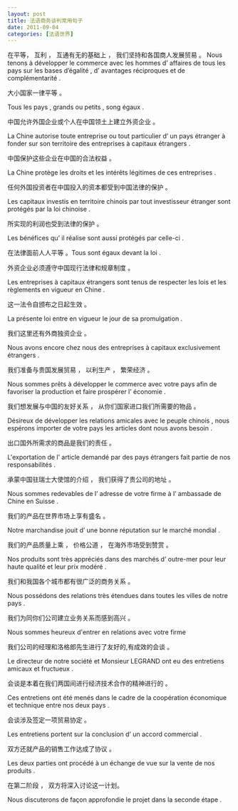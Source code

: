 ```yaml
---
layout: post
title: 法语商务谈判常用句子
date: 2011-09-04
categories: [法语世界]  
---
```


在平等， 互利 ， 互通有无的基础上 ， 我们坚持和各国商人发展贸易 。 Nous tenons à développer le commerce avec les hommes d’ affaires de tous les pays sur les bases d’égalité , d’ avantages réciproques et de complémentarité .

大小国家一律平等 。

Tous les pays , grands ou petits , song égaux .

中国允许外国企业或个人在中国领土上建立外资企业 。

La Chine autorise toute entreprise ou tout particulier d’ un pays étranger à fonder sur son territoire des entreprises à capitaux étrangers .

中国保护这些企业在中国的合法权益 。

La Chine protège les droits et les intérêts légitimes de ces entreprises .

任何外国投资者在中国投入的资本都受到中国法律的保护 。

Les capitaux investis en territoire chinois par tout investisseur étranger sont protégés par la loi chinoise .

所实现的利润也受到法律的保护 。

Les bénéfices qu’ il réalise sont aussi protégés par celle-ci .

在法律面前人人平等 。Tous sont égaux devant la loi .

外资企业必须遵守中国现行法律和规章制度 。

Les entreprises à capitaux étrangers sont tenus de respecter les lois et les règlements en vigueur en Chine .

这一法令自颁布之日起生效 。

La présente loi entre en vigueur le jour de sa promulgation .

我们这里还有外商独资企业 。

Nous avons encore chez nous des entreprises à capitaux exclusivement étrangers .

我们准备与贵国发展贸易 ， 以利生产 ， 繁荣经济 。

Nous sommes prêts à développer le commerce avec votre pays afin de favoriser la production et faire prospérer l’ économie .

我们想发展与中国的友好关系 ， 从你们国家进口我们所需要的物品 。

Désireux de développer les relations amicales avec le peuple chinois , nous espérons importer de votre pays les articles dont nous avons besoin .

出口国外所需求的商品是我们的责任 。

L'exportation de l’ article demandé par des pays étrangers fait partie de nos responsabilités .

承蒙中国驻瑞士大使馆的介绍 ， 我们获得了贵公司的地址 。

Nous sommes redevables de l’ adresse de votre firme à l’ ambassade de Chine en Suisse .

我们的产品在世界市场上享有盛名 。

Notre marchandise jouit d’ une bonne réputation sur le marché mondial .

我们的产品质量上乘 ， 价格公道 ， 在海外市场受到赞赏 。

Nos produits sont très appréciés dans des marchés d’ outre-mer pour leur haute qualité et leur prix modéré .

我们和我国各个城市都有很广泛的商务关系 。

Nous possédons des relations très étendues dans toutes les villes de notre pays .

我们为同你们公司建立业务关系而感到高兴 。

Nous sommes heureux d'entrer en relations avec votre firme

我们公司的经理和洛格郎先生进行了友好的,有成效的会谈 。

Le directeur de notre société et Monsieur LEGRAND ont eu des entretiens amicaux et fructueux .

会谈是本着在我们两国间进行经济技术合作的精神进行的 。

Ces entretiens ont été menés dans le cadre de la coopération économique et technique entre nos deux pays .

会谈涉及签定一项贸易协定 。

Les entretiens portent sur la conclusion d’ un accord commercial .

双方还就产品的销售工作达成了协议 。

Les deux parties ont procédé à un échange de vue sur la vente de nos produits .

在第二阶段 ， 双方将深入讨论这一计划。

Nous discuterons de façon approfondie le projet dans la seconde étape .
